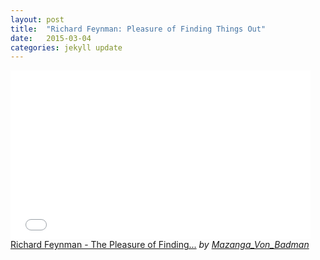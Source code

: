 ```yaml
---
layout: post
title:  "Richard Feynman: Pleasure of Finding Things Out"
date:   2015-03-04
categories: jekyll update
---
```



<iframe frameborder="0" width="480" height="270" src="//www.dailymotion.com/embed/video/x24gwgc" allowfullscreen></iframe><br /><a href="http://www.dailymotion.com/video/x24gwgc_richard-feynman-the-pleasure-of-finding-things-out_news" target="_blank">Richard Feynman - The Pleasure of Finding...</a> <i>by <a href="http://www.dailymotion.com/Mazanga_Von_Badman" target="_blank">Mazanga_Von_Badman</a></i>
